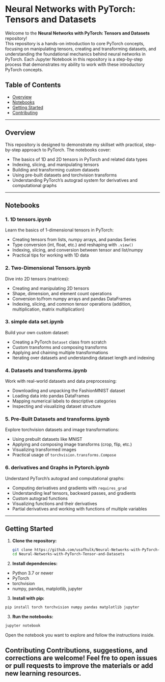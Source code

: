 # Neural Networks with PyTorch: Tensors and Datasets

Welcome to the **Neural Networks with PyTorch: Tensors and Datasets** repository!  
This repository is a hands-on introduction to core PyTorch concepts, focusing on manipulating tensors, creating and transforming datasets, and understanding the foundational mechanics behind neural networks in PyTorch. Each Jupyter Notebook in this repository is a step-by-step process that demonstrates my ability to work with these introductory PyTorch concepts.

## Table of Contents

- [Overview](#overview)
- [Notebooks](#notebooks)
- [Getting Started](#getting-started)
- [Contributing](#contributing)

---

## Overview

This repository is designed to demonstrate my skillset with practical, step-by-step approach to PyTorch. The notebooks cover:

- The basics of 1D and 2D tensors in PyTorch and related data types
- Indexing, slicing, and manipulating tensors
- Building and transforming custom datasets
- Using pre-built datasets and torchvision transforms
- Understanding PyTorch’s autograd system for derivatives and computational graphs


---

## Notebooks

### 1. **1D tensors.ipynb**
Learn the basics of 1-dimensional tensors in PyTorch:
- Creating tensors from lists, numpy arrays, and pandas Series
- Type conversion (int, float, etc.) and reshaping with `.view()`
- Indexing, slicing, and conversion between tensor and list/numpy
- Practical tips for working with 1D data

### 2. **Two-Dimensional Tensors.ipynb**
Dive into 2D tensors (matrices):
- Creating and manipulating 2D tensors
- Shape, dimension, and element count operations
- Conversion to/from numpy arrays and pandas DataFrames
- Indexing, slicing, and common tensor operations (addition, multiplication, matrix multiplication)

### 3. **simple data set.ipynb**
Build your own custom dataset:
- Creating a PyTorch `Dataset` class from scratch
- Custom transforms and composing transforms
- Applying and chaining multiple transformations
- Iterating over datasets and understanding dataset length and indexing

### 4. **Datasets and transforms.ipynb**
Work with real-world datasets and data preprocessing:
- Downloading and unpacking the FashionMNIST dataset
- Loading data into pandas DataFrames
- Mapping numerical labels to descriptive categories
- Inspecting and visualizing dataset structure

### 5. **Pre-Built Datasets and transforms.ipynb**
Explore torchvision datasets and image transformations:
- Using prebuilt datasets like MNIST
- Applying and composing image transforms (crop, flip, etc.)
- Visualizing transformed images
- Practical usage of `torchvision.transforms.Compose`

### 6. **derivatives and Graphs in Pytorch.ipynb**
Understand PyTorch’s autograd and computational graphs:
- Computing derivatives and gradients with `requires_grad`
- Understanding leaf tensors, backward passes, and gradients
- Custom autograd functions
- Visualizing functions and their derivatives
- Partial derivatives and working with functions of multiple variables

---

## Getting Started

1. **Clone the repository:**
   ```bash
   git clone https://github.com/usafhulk/Neural-Networks-with-PyTorch-Tensor-and-Datasets.git
   cd Neural-Networks-with-PyTorch-Tensor-and-Datasets
2. **Install dependencies:**

- Python 3.7 or newer
- PyTorch
- torchvision
- numpy, pandas, matplotlib, jupyter
3. **Install with pip:**

```bash
pip install torch torchvision numpy pandas matplotlib jupyter
```
3. **Run the notebooks:**

```bash
jupyter notebook
```
Open the notebook you want to explore and follow the instructions inside.

**Contributing**
Contributions, suggestions, and corrections are welcome!
Feel fre to open issues or pull requests to improve the materials or add new learning resources.
---

